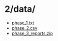 # 2/data/

* [phase_1.txt](phase_1.txt)
* [phase_2.csv](phase_2.csv)
* [phase_3_reports.zip](phase_3_reports.zip)
